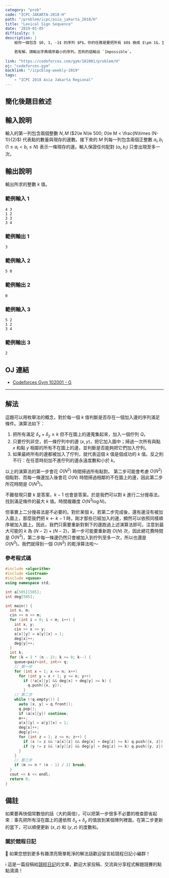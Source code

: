 ```yaml
---
category: "prob"
code: "ICPC-JAKARTA-2018-H"
path: "/problem/icpc/asia_jakarta_2018/H"
title: "Lexical Sign Sequence"
date: '2019-01-05'
difficulty: 5
description: |
    給你一個包含 $0, 1, -1$ 的序列 $P$，你的任務是要把所有 $0$ 換成 $\pm 1$，並滿足以下 $K$ 個條件：每一個條件由三個整數 $A_i, B_i, C_i$ 描述之，表示從第 $A_i$ 個數加至第 $B_i$ 個數的總和，必須要 $\ge C_i$。

    若有解，請輸出字典順序最小的序列。否則的話輸出 `Impossible`。
    
link: "https://codeforces.com/gym/102001/problem/H"
oj: "codeforces-gym"
backlink: "/icpcblog-weekly-2019"
tags:
    - "ICPC 2018 Asia Jakarta Regional"
---
```


## 簡化後題目敘述

<showvariable varname="description"></showvariable>

## 輸入說明

輸入的第一列包含兩個整數 $N, M$ ($2\le N\le 500; 0\le M < \frac{N\times (N-1)}{2}$) 代表點的數量與現存的邊數。接下來的 $M$ 列每一列包含兩個正整數 $a_i, b_i$ ($1\le a_i < b_i \le N$) 表示一條現存的邊。輸入保證任何配對 $(a_i, b_i)$ 只會出現至多一次。

## 輸出說明

輸出所求的整數 $k$ 值。

### 範例輸入 1

```
4 3
1 2
2 3
3 4
```

### 範例輸出 1

```
3
```

### 範例輸入 2

```
5 0
```

### 範例輸出 2

```
0
```

### 範例輸入 3

```
5 2
1 2
3 4
```

### 範例輸出 3

```
2
```

## OJ 連結

* [Codeforces Gym 102001 - G](https://codeforces.com/gym/102001/problem/G)


---

## 解法

這題可以用枚舉法的概念，對於每一個 $k$ 值判斷是否存在一個加入邊的序列滿足條件。演算法如下：

1. 把所有滿足 $\delta_x+\delta_y\ge k$ 但不在圖上的邊蒐集起來，加入一個佇列 $Q$。
2. 只要佇列非空，抓一條佇列中的邊 $(x, y)$，把它加入圖中；掃過一次所有與點 $x$ 和點 $y$ 相鄰的所有不在圖上的邊，並判斷是否能夠把它們加入佇列。
3. 如果最終所有的邊都被加入了佇列，就代表這個 $k$ 值是個成功的 $k$ 值。反之則不行：在任意時刻加不進佇列的邊永遠度數和小於 $k$。

以上的演算法的第一步會花 $O(N^2)$ 時間掃過所有點對。
第二步可能會考慮 $O(N^2)$ 個點對、而每一條邊加入後會花 $O(N)$ 時間掃過相鄰的不在圖上的邊，因此第二步所花時間是 $O(N^3)$。

不難發現只要 $k$ 是答案，$k-1$ 也會是答案。於是我們可以對 $k$ 進行二分搜尋法，找到滿足條件的最大 $k$ 值。時間複雜度 $O(N^3\log N)$。

但事實上二分搜尋法是不必要的。對於某個 $k$，若第二步完成後，還有邊沒有被加入圖上，那麼我們把 $k\gets k-1$ 時，剛才那些已經加入的邊，顯然可以依照同樣順序被加入圖上。因此，我們只需要重新對剩下的邊跑過上述演算法即可。注意到最大可能的 $k$ 為 $(N-2)+(N-2)$，第一步可能要重新跑 $O(N)$ 次，因此總花費時間是 $O(N^3)$，第二步每一條邊仍然只會被加入到佇列至多一次，所以也還是 $O(N^3)$。我們就得到一個 $O(N^3)$ 的乾淨算法啦～

### 參考程式碼

```cpp
#include <algorithm>
#include <iostream>
#include <queue>
using namespace std;

int a[505][505];
int deg[505];

int main() {
  int n, m;
  cin >> n >> m;
  for (int i = 0; i < m; i++) {
    int x, y;
    cin >> x >> y;
    a[x][y] = a[y][x] = 1;
    deg[x]++;
    deg[y]++;
  }
  int k;
  for (k = 2 * (n - 2); k >= 0; k--) {
    queue<pair<int, int>> q;
    // 第一步
    for (int x = 1; x <= n; x++)
      for (int y = x + 1; y <= n; y++)
        if (!a[x][y] && deg[x] + deg[y] >= k) {
          q.push({x, y});
        }
    // 第二步
    while (!q.empty()) {
      auto [x, y] = q.front();
      q.pop();
      if (a[x][y]) continue;
      m++;
      a[x][y] = a[y][x] = 1;
      deg[x]++;
      deg[y]++;
      for (int z = 1; z <= n; z++) {
        if (x != z && !a[x][z] && deg[x] + deg[z] >= k) q.push({x, z});
        if (y != z && !a[y][z] && deg[y] + deg[z] >= k) q.push({y, z});
      }
    }
    // 第三步
    if (m >= n * (n - 1) / 2) break;
  }
  cout << k << endl;
  return 0;
}
```

## 備註

如果要再快個常數倍的話（大約兩倍），可以把第一步很多不必要的檢查節省起來：事先把所有沒在圖上的邊依照 $\delta_x+\delta_y$ 的值放到某個陣列裡面。在第二步更新的當下，可以順便更新 $(x, z)$ 和 $(y, z)$ 的度數和。

### 關於競程日記

🍅 如果您想到更多有趣漂亮簡單乾淨的解法話歡迎留言給競程日記小編群！

ℹ️ 這是一篇投稿給[競程日記](https://www.facebook.com/競程日記-1514973425463954/)的文章，歡迎大家投稿、交流與分享程式解題競賽的點點滴滴！